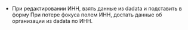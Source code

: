 * При редактировании ИНН, взять данные из dadata и подставить в форму
При потере фокуса полем  ИНН, достать данные об организации из dadata по ИНН.
